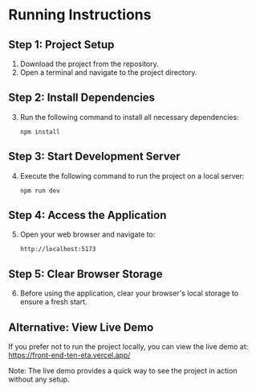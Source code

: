 # Running Instructions

## Step 1: Project Setup

1. Download the project from the repository.
2. Open a terminal and navigate to the project directory.

## Step 2: Install Dependencies

3. Run the following command to install all necessary dependencies:
   ```
   npm install
   ```

## Step 3: Start Development Server

4. Execute the following command to run the project on a local server:
   ```
   npm run dev
   ```

## Step 4: Access the Application

5. Open your web browser and navigate to:
   ```
   http://localhost:5173
   ```

## Step 5: Clear Browser Storage

6. Before using the application, clear your browser's local storage to ensure a fresh start.

## Alternative: View Live Demo

If you prefer not to run the project locally, you can view the live demo at:
https://front-end-ten-eta.vercel.app/

Note: The live demo provides a quick way to see the project in action without any setup.
